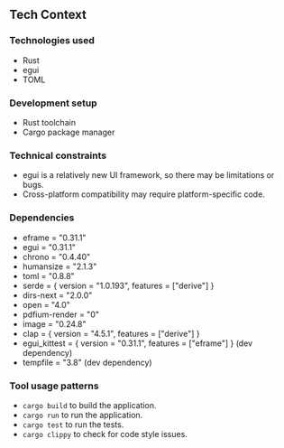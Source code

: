 ## Tech Context

### Technologies used
*   Rust
*   egui
*   TOML

### Development setup
*   Rust toolchain
*   Cargo package manager

### Technical constraints
*   egui is a relatively new UI framework, so there may be limitations or bugs.
*   Cross-platform compatibility may require platform-specific code.

### Dependencies
*   eframe = "0.31.1"
*   egui = "0.31.1"
*   chrono = "0.4.40"
*   humansize = "2.1.3"
*   toml = "0.8.8"
*   serde = { version = "1.0.193", features = ["derive"] }
*   dirs-next = "2.0.0"
*   open = "4.0"
*   pdfium-render = "0"
*   image = "0.24.8"
*   clap = { version = "4.5.1", features = ["derive"] }
*   egui_kittest = { version = "0.31.1", features = ["eframe"] } (dev dependency)
*   tempfile = "3.8" (dev dependency)

### Tool usage patterns
*   `cargo build` to build the application.
*   `cargo run` to run the application.
*   `cargo test` to run the tests.
*   `cargo clippy` to check for code style issues.
